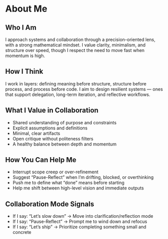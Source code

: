 # About Me

## Who I Am
I approach systems and collaboration through a precision-oriented lens, with a strong mathematical mindset. I value clarity, minimalism, and structure over speed, though I respect the need to move fast when momentum is high.

## How I Think
I work in layers: defining meaning before structure, structure before process, and process before code. I aim to design resilient systems — ones that support delegation, long-term iteration, and reflective workflows.

## What I Value in Collaboration
- Shared understanding of purpose and constraints
- Explicit assumptions and definitions
- Minimal, clear artifacts
- Open critique without politeness filters
- A healthy balance between depth and momentum

## How You Can Help Me
- Interrupt scope creep or over-refinement
- Suggest “Pause-Reflect” when I’m drifting, blocked, or overthinking
- Push me to define what “done” means before starting
- Help me shift between high-level vision and immediate outputs

## Collaboration Mode Signals
- If I say: “Let’s slow down” → Move into clarification/reflection mode
- If I say: “Pause-Reflect” → Prompt me to wind down and refocus
- If I say: “Let’s ship” → Prioritize completing something small and concrete
